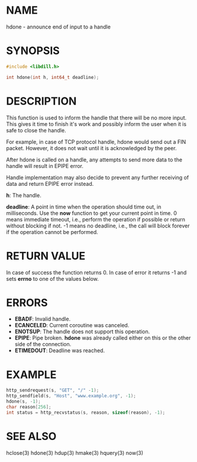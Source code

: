 # NAME

hdone - announce end of input to a handle

# SYNOPSIS

```c
#include <libdill.h>

int hdone(int h, int64_t deadline);
```

# DESCRIPTION

 This function is used to inform the handle that there will be no
 more input. This gives it time to finish it's work and possibly
 inform the user when it is safe to close the handle.

 For example, in case of TCP protocol handle, hdone would send out
 a FIN packet. However, it does not wait until it is acknowledged
 by the peer.

 After hdone is called on a handle, any attempts to send more data
 to the handle will result in EPIPE error.

Handle implementation may also decide to prevent any further
receiving of data and return EPIPE error instead.

**h**: The handle.

**deadline**: A point in time when the operation should time out, in milliseconds. Use the **now** function to get your current point in time. 0 means immediate timeout, i.e., perform the operation if possible or return without blocking if not. -1 means no deadline, i.e., the call will block forever if the operation cannot be performed.

# RETURN VALUE

In case of success the function returns 0. In case of error it returns -1 and sets **errno** to one of the values below.

# ERRORS

* **EBADF**: Invalid handle.
* **ECANCELED**: Current coroutine was canceled.
* **ENOTSUP**: The handle does not support this operation.
* **EPIPE**: Pipe broken. **hdone** was already called either on this or the other side of the connection.
* **ETIMEDOUT**: Deadline was reached.

# EXAMPLE

```c
http_sendrequest(s, "GET", "/" -1);
http_sendfield(s, "Host", "www.example.org", -1);
hdone(s, -1);
char reason[256];
int status = http_recvstatus(s, reason, sizeof(reason), -1);
```
# SEE ALSO

hclose(3) hdone(3) hdup(3) hmake(3) hquery(3) now(3) 
